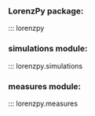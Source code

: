 ### LorenzPy package:
::: lorenzpy

### simulations module: 
::: lorenzpy.simulations

### measures module: 
::: lorenzpy.measures
